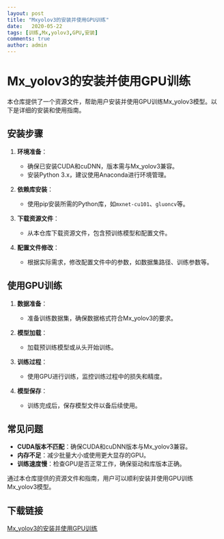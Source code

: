 ```yaml
---
layout: post
title: "Mxyolov3的安装并使用GPU训练"
date:   2020-05-22
tags: [训练,Mx,yolov3,GPU,安装]
comments: true
author: admin
---
```

# Mx_yolov3的安装并使用GPU训练

本仓库提供了一个资源文件，帮助用户安装并使用GPU训练Mx_yolov3模型。以下是详细的安装和使用指南。

## 安装步骤

1. **环境准备**：
   - 确保已安装CUDA和cuDNN，版本需与Mx_yolov3兼容。
   - 安装Python 3.x，建议使用Anaconda进行环境管理。

2. **依赖库安装**：
   - 使用pip安装所需的Python库，如`mxnet-cu101`、`gluoncv`等。

3. **下载资源文件**：
   - 从本仓库下载资源文件，包含预训练模型和配置文件。

4. **配置文件修改**：
   - 根据实际需求，修改配置文件中的参数，如数据集路径、训练参数等。

## 使用GPU训练

1. **数据准备**：
   - 准备训练数据集，确保数据格式符合Mx_yolov3的要求。

2. **模型加载**：
   - 加载预训练模型或从头开始训练。

3. **训练过程**：
   - 使用GPU进行训练，监控训练过程中的损失和精度。

4. **模型保存**：
   - 训练完成后，保存模型文件以备后续使用。

## 常见问题

- **CUDA版本不匹配**：确保CUDA和cuDNN版本与Mx_yolov3兼容。
- **内存不足**：减少批量大小或使用更大显存的GPU。
- **训练速度慢**：检查GPU是否正常工作，确保驱动和库版本正确。

通过本仓库提供的资源文件和指南，用户可以顺利安装并使用GPU训练Mx_yolov3模型。

## 下载链接

[Mx_yolov3的安装并使用GPU训练](https://pan.quark.cn/s/90fc9fee7944)
